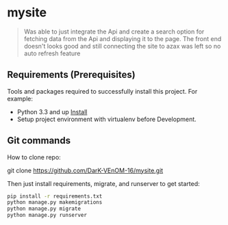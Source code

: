 # mysite
> Was able to just integrate the Api and create a search option for fetching data from the Api and displaying it to the page. The front end doesn't looks good and still connecting the site to azax was left so no auto refresh feature
## Requirements  (Prerequisites)
Tools and packages required to successfully install this project.
For example:
* Python 3.3 and up [Install](https://link-for-setup-guide)
* Setup project environment with virtualenv before Development.


## Git commands

How to clone repo:

git clone https://github.com/DarK-VEnOM-16/mysite.git

Then just install requirements, migrate, and runserver to get started:

```bash
pip install -r requirements.txt
python manage.py makemigrations
python manage.py migrate
python manage.py runserver
```





